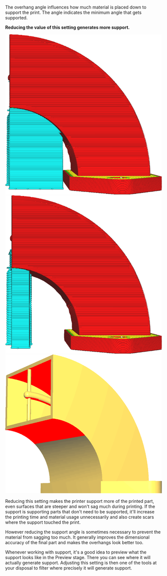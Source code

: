 The overhang angle influences how much material is placed down to support the print. The angle indicates the minimum angle that gets supported.

**Reducing the value of this setting generates more support.**

![A low overhang angle generates more support](../../../articles/images/support_angle_low.png)
![A high overhang angle generates less support](../../../articles/images/support_angle_high.png)
![The supported areas are indicated in red](../../../articles/images/support_angle_prepare_mode.png)

Reducing this setting makes the printer support more of the printed part, even surfaces that are steeper and won't sag much during printing. If the support is supporting parts that don't need to be supported, it'll increase the printing time and material usage unnecessarily and also create scars where the support touched the print.

However reducing the support angle is sometimes necessary to prevent the material from sagging too much. It generally improves the dimensional accuracy of the final part and makes the overhangs look better too.

Whenever working with support, it's a good idea to preview what the support looks like in the Preview stage. There you can see where it will actually generate support. Adjusting this setting is then one of the tools at your disposal to filter where precisely it will generate support.